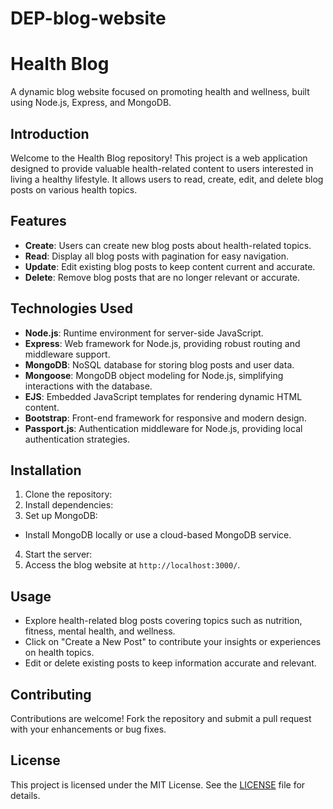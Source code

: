 # DEP-blog-website
# Health Blog

A dynamic blog website focused on promoting health and wellness, built using Node.js, Express, and MongoDB.

## Introduction

Welcome to the Health Blog repository! This project is a web application designed to provide valuable health-related content to users interested in living a healthy lifestyle. It allows users to read, create, edit, and delete blog posts on various health topics.

## Features

- **Create**: Users can create new blog posts about health-related topics.
- **Read**: Display all blog posts with pagination for easy navigation.
- **Update**: Edit existing blog posts to keep content current and accurate.
- **Delete**: Remove blog posts that are no longer relevant or accurate.

## Technologies Used

- **Node.js**: Runtime environment for server-side JavaScript.
- **Express**: Web framework for Node.js, providing robust routing and middleware support.
- **MongoDB**: NoSQL database for storing blog posts and user data.
- **Mongoose**: MongoDB object modeling for Node.js, simplifying interactions with the database.
- **EJS**: Embedded JavaScript templates for rendering dynamic HTML content.
- **Bootstrap**: Front-end framework for responsive and modern design.
- **Passport.js**: Authentication middleware for Node.js, providing local authentication strategies.

## Installation

1. Clone the repository:
2. Install dependencies:
3. Set up MongoDB:
- Install MongoDB locally or use a cloud-based MongoDB service.
4. Start the server:
5. Access the blog website at `http://localhost:3000/`.

## Usage

- Explore health-related blog posts covering topics such as nutrition, fitness, mental health, and wellness.
- Click on "Create a New Post" to contribute your insights or experiences on health topics.
- Edit or delete existing posts to keep information accurate and relevant.

## Contributing

Contributions are welcome! Fork the repository and submit a pull request with your enhancements or bug fixes.

## License

This project is licensed under the MIT License. See the [LICENSE](LICENSE) file for details.

   
